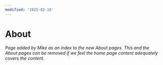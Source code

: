 ```yaml
---
modified: '2025-02-10'
---
```


# About

_Page added by Mike as an index to the new About pages. This and the About pages can be removed if we feel the home page content adequately covers the content._

